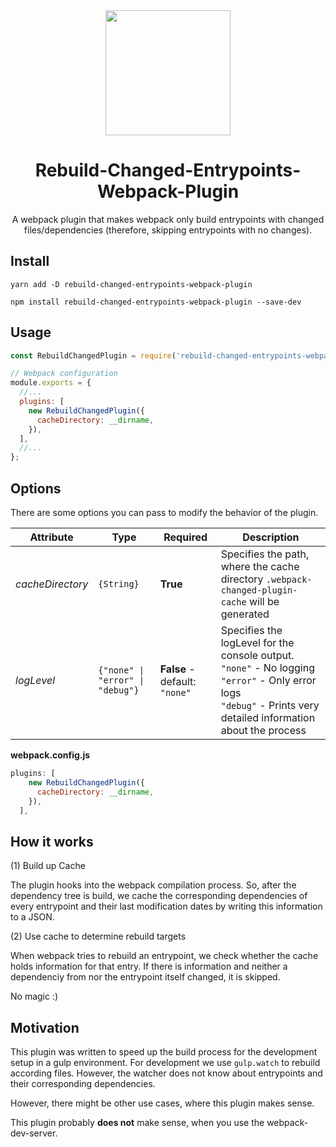 <div align="center">
  <!-- replace with accurate logo e.g from https://worldvectorlogo.com/ -->
  <a href="https://github.com/webpack/webpack">
    <img width="200" height="200" vspace="" hspace="25"
      src="https://cdn.rawgit.com/webpack/media/e7485eb2/logo/icon.svg">
  </a>
  <h1>Rebuild-Changed-Entrypoints-Webpack-Plugin</h1>
  <p>A webpack plugin that makes webpack only build entrypoints with changed files/dependencies (therefore, skipping entrypoints with no changes).<p>
</div>

## Install

```
yarn add -D rebuild-changed-entrypoints-webpack-plugin
```

```
npm install rebuild-changed-entrypoints-webpack-plugin --save-dev
```

## Usage

```javascript
const RebuildChangedPlugin = require('rebuild-changed-entrypoints-webpack-plugin');

// Webpack configuration
module.exports = {
  //...
  plugins: [
    new RebuildChangedPlugin({
      cacheDirectory: __dirname,
    }),
  ],
  //...
};
```

## Options

There are some options you can pass to modify the behavior of the plugin.

| Attribute        | Type                           | Required                      | Description                                                                                                                                                                    |
| ---------------- | ------------------------------ | ----------------------------- | ------------------------------------------------------------------------------------------------------------------------------------------------------------------------------ |
| _cacheDirectory_ | `{String}`                     | **True**                      | Specifies the path, where the cache directory `.webpack-changed-plugin-cache` will be generated                                                                                |
| _logLevel_       | `{"none" \| "error" \| "debug"}` | **False** - default: `"none"` | Specifies the logLevel for the console output. <br> `"none"` - No logging <br> `"error"` - Only error logs <br> `"debug"` - Prints very detailed information about the process |

**webpack.config.js**

```javascript
plugins: [
    new RebuildChangedPlugin({
      cacheDirectory: __dirname,
    }),
  ],
```

## How it works

(1) Build up Cache

The plugin hooks into the webpack compilation process. So, after the dependency tree is build, we cache the corresponding dependencies of every entrypoint and their last modification dates by writing this information to a JSON.

(2) Use cache to determine rebuild targets

When webpack tries to rebuild an entrypoint, we check whether the cache holds information for that entry. If there is information and neither a dependenciy from nor the entrypoint itself changed, it is skipped.

No magic :)

## Motivation

This plugin was written to speed up the build process for the development setup in a gulp environment. For development we use `gulp.watch` to rebuild according files. However, the watcher does not know about entrypoints and their corresponding dependencies.

However, there might be other use cases, where this plugin makes sense.

This plugin probably **does not** make sense, when you use the webpack-dev-server.
